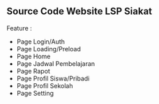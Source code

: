 ## Source Code Website LSP Siakat

Feature : 
- Page Login/Auth
- Page Loading/Preload
- Page Home
- Page Jadwal Pembelajaran
- Page Rapot
- Page Profil Siswa/Pribadi
- Page Profil Sekolah
- Page Setting
